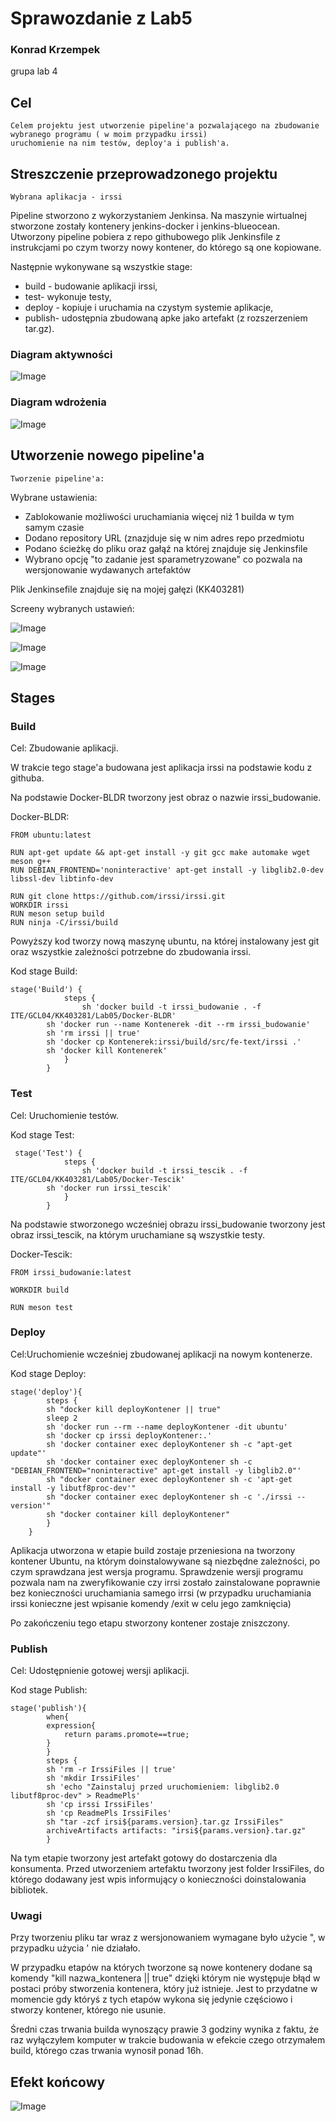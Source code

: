 <h1>Sprawozdanie z Lab5</h1>

<h3> Konrad Krzempek</h3>
grupa lab 4


<h2>Cel</h2>

    Celem projektu jest utworzenie pipeline'a pozwalającego na zbudowanie wybranego programu ( w moim przypadku irssi) 
    uruchomienie na nim testów, deploy'a i publish'a.

<h2>Streszczenie przeprowadzonego projektu</h2>

    Wybrana aplikacja - irssi
    
Pipeline stworzono z wykorzystaniem Jenkinsa. Na maszynie wirtualnej stworzone zostały kontenery jenkins-docker i jenkins-blueocean. Utworzony pipeline pobiera z repo githubowego plik Jenkinsfile z instrukcjami po czym tworzy nowy kontener, do którego są one kopiowane. 

Następnie wykonywane są wszystkie stage: 
<ul>
<li> build - budowanie aplikacji irssi, </li>
<li> test- wykonuje testy, </li>
<li> deploy - kopiuje i uruchamia na czystym systemie aplikacje, </li>
<li> publish- udostępnia zbudowaną apke jako artefakt (z rozszerzeniem tar.gz).</li>
</ul>


<h3>Diagram aktywności</h3>

![Image](diagram_aktywnosci.png "diagram_aktywnosci")

<h3>Diagram wdrożenia</h3>

![Image](diagram_wdrozenia.png "diagram_wdrozenia")


<h2> Utworzenie nowego pipeline'a </h2>

    Tworzenie pipeline'a:

Wybrane ustawienia:
<ul>
<li>Zablokowanie możliwości uruchamiania więcej niż 1 builda w tym samym czasie </li>
<li>Dodano repository URL (znazjduje się w nim adres repo przedmiotu </li>
<li>Podano ścieżkę do pliku oraz gałąź na której znajduje się Jenkinsfile </li>
<li>Wybrano opcję "to zadanie jest sparametryzowane" co pozwala na wersjonowanie wydawanych artefaktów</li>
</ul>

Plik Jenkinsefile znajduje się na mojej gałęzi (KK403281)

Screeny wybranych ustawień:

![Image](screen1.png "ustawienia_pipeline")

![Image](screen2.png "Ustawienia_pipeline2")

![Image](screen3.png "wersjonowanie")


<h2>Stages</h2>

<h3>Build</h3>

Cel: Zbudowanie aplikacji.

W trakcie tego stage'a budowana jest aplikacja irssi na podstawie kodu z githuba.

Na podstawie Docker-BLDR tworzony jest obraz o nazwie irssi_budowanie.

Docker-BLDR:

```
FROM ubuntu:latest

RUN apt-get update && apt-get install -y git gcc make automake wget meson g++
RUN DEBIAN_FRONTEND='noninteractive' apt-get install -y libglib2.0-dev libssl-dev libtinfo-dev

RUN git clone https://github.com/irssi/irssi.git
WORKDIR irssi
RUN meson setup build
RUN ninja -C/irssi/build
```


Powyższy kod tworzy nową maszynę ubuntu, na której instalowany jest git oraz wszystkie zależności potrzebne do zbudowania irssi.



Kod stage Build:

```
stage('Build') {
            steps {
                sh 'docker build -t irssi_budowanie . -f ITE/GCL04/KK403281/Lab05/Docker-BLDR'
		sh 'docker run --name Kontenerek -dit --rm irssi_budowanie'
		sh 'rm irssi || true'
		sh 'docker cp Kontenerek:irssi/build/src/fe-text/irssi .'
		sh 'docker kill Kontenerek'
            }
        }
```




<h3>Test</h3>

Cel: Uruchomienie testów.

Kod stage Test:
```
 stage('Test') {
            steps {
                sh 'docker build -t irssi_tescik . -f ITE/GCL04/KK403281/Lab05/Docker-Tescik'
		sh 'docker run irssi_tescik'
            }
        }
```

Na podstawie stworzonego wcześniej obrazu irssi_budowanie tworzony jest obraz irssi_tescik, na którym uruchamiane są wszystkie testy.

Docker-Tescik:

```
FROM irssi_budowanie:latest

WORKDIR build

RUN meson test
```

<h3>Deploy</h3>

Cel:Uruchomienie wcześniej zbudowanej aplikacji na nowym kontenerze.

Kod stage Deploy:
```
stage('deploy'){
	    steps {
		sh "docker kill deployKontener || true"
		sleep 2
		sh 'docker run --rm --name deployKontener -dit ubuntu'
		sh 'docker cp irssi deployKontener:.'
		sh 'docker container exec deployKontener sh -c "apt-get update"'
		sh 'docker container exec deployKontener sh -c "DEBIAN_FRONTEND="noninteractive" apt-get install -y libglib2.0"'
		sh "docker container exec deployKontener sh -c 'apt-get install -y libutf8proc-dev'"
		sh "docker container exec deployKontener sh -c './irssi --version'"
		sh "docker container kill deployKontener"
	    }
	}
```
Aplikacja utworzona w etapie build zostaje przeniesiona na tworzony kontener Ubuntu, na którym doinstalowywane są niezbędne zależności, po czym sprawdzana jest wersja programu.
Sprawdzenie wersji programu pozwala nam na zweryfikowanie czy irrsi zostało zainstalowane poprawnie bez konieczności uruchamiania samego irrsi (w przypadku uruchamiania irssi konieczne jest wpisanie komendy /exit w celu jego zamknięcia)

Po zakończeniu tego etapu stworzony kontener zostaje zniszczony.

<h3>Publish</h3>

Cel: Udostępnienie gotowej wersji aplikacji.

Kod stage Publish:
```
stage('publish'){
	    when{
		expression{
			return params.promote==true;
		}
	    }
	    steps {
		sh 'rm -r IrssiFiles || true'
		sh 'mkdir IrssiFiles'
		sh 'echo "Zainstaluj przed uruchomieniem: libglib2.0  libutf8proc-dev" > ReadmePls'
		sh 'cp irssi IrssiFiles'
		sh 'cp ReadmePls IrssiFiles'
		sh "tar -zcf irsi${params.version}.tar.gz IrssiFiles"
		archiveArtifacts artifacts: "irsi${params.version}.tar.gz"
	    }
```

Na tym etapie tworzony jest artefakt gotowy do dostarczenia dla konsumenta. Przed utworzeniem artefaktu tworzony jest folder IrssiFiles, do którego dodawany jest wpis informujący o konieczności doinstalowania bibliotek.

<h3>Uwagi</h3>

Przy tworzeniu pliku tar wraz z wersjonowaniem wymagane było użycie ", w przypadku użycia ' nie działało.

W przypadku etapów na których tworzone są nowe kontenery dodane są komendy "kill nazwa_kontenera || true" dzięki którym nie występuje błąd w postaci próby stworzenia kontenera, który już istnieje. Jest to przydatne w momencie gdy któryś z tych etapów wykona się jedynie częściowo i stworzy kontener, którego nie usunie.

Średni czas trwania builda wynoszący prawie 3 godziny wynika z faktu, że raz wyłączyłem komputer w trakcie budowania w efekcie czego otrzymałem build, którego czas trwania wynosił ponad 16h.
<h2>Efekt końcowy</h2>


![Image](screen4.png "ii_works")

